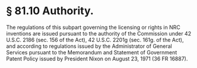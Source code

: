 # § 81.10   Authority.

The regulations of this subpart governing the licensing or rights in NRC inventions are issued pursuant to the authority of the Commission under 42 U.S.C. 2186 (sec. 156 of the Act), 42 U.S.C. 2201g (sec. 161g. of the Act), and according to regulations issued by the Administrator of General Services pursuant to the Memorandum and Statement of Government Patent Policy issued by President Nixon on August 23, 1971 (36 FR 16887). 




